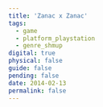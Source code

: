 ```yaml
---
title: 'Zanac x Zanac'
tags:
  - game
  - platform_playstation
  - genre_shmup
digital: true
physical: false
guide: false
pending: false
date: 2014-02-13
permalink: false
---
```


